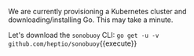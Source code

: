 We are currently provisioning a Kubernetes cluster and downloading/installing Go. This may take a minute.

Let's download the `sonobuoy` CLI: `go get -u -v github.com/heptio/sonobuoy`{{execute}}
